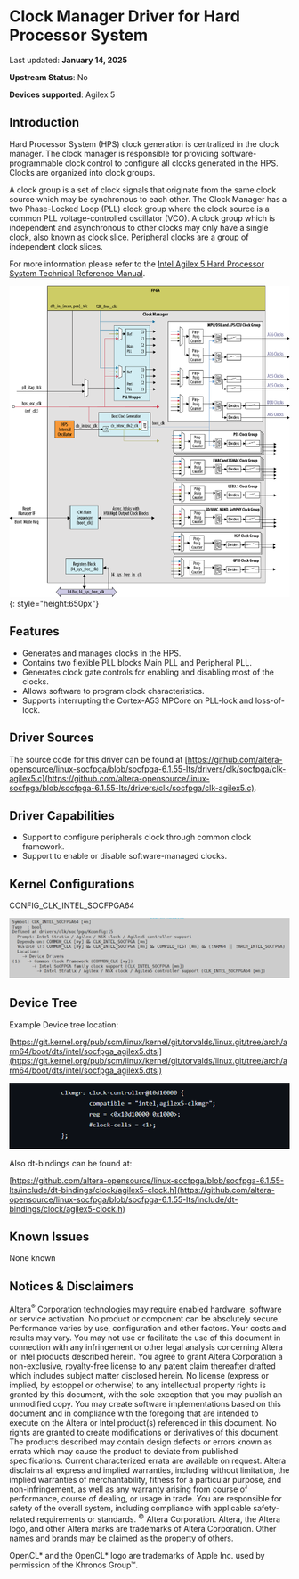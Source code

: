 # **Clock Manager Driver for Hard Processor System**

Last updated: **January 14, 2025** 

**Upstream Status**: No

**Devices supported**: Agilex 5

## **Introduction**

Hard Processor System (HPS) clock generation is centralized in the clock manager. The clock manager is responsible for providing software-programmable clock control to configure all clocks generated in the HPS. Clocks are organized into clock groups.

A clock group is a set of clock signals that originate from the same clock source which may be synchronous to each other. The Clock Manager has a two Phase-Locked Loop (PLL) clock group where the clock source is a common PLL voltage-controlled oscillator (VCO). A clock group which is independent and asynchronous to other clocks may only have a single clock, also known as clock slice. Peripheral clocks are a group of independent clock slices.

For more information please refer to the [Intel Agilex 5 Hard Processor System Technical Reference Manual](https://www.intel.com/content/www/us/en/docs/programmable/814346).

![clock_manager_block_diagram](images/TRM_A5_CLKMGR_block_diagram.png){: style="height:650px"}

## **Features**

* Generates and manages clocks in the HPS.
* Contains two flexible PLL blocks Main PLL and Peripheral PLL.
* Generates clock gate controls for enabling and disabling most of the clocks.
* Allows software to program clock characteristics.
* Supports interrupting the Cortex-A53 MPCore on PLL-lock and loss-of-lock.

## **Driver Sources**

The source code for this driver can be found at [https://github.com/altera-opensource/linux-socfpga/blob/socfpga-6.1.55-lts/drivers/clk/socfpga/clk-agilex5.c](https://github.com/altera-opensource/linux-socfpga/blob/socfpga-6.1.55-lts/drivers/clk/socfpga/clk-agilex5.c).

## **Driver Capabilities**

* Support to configure peripherals clock through common clock framework.
* Support to enable or disable software-managed clocks.

## **Kernel Configurations**

CONFIG_CLK_INTEL_SOCFPGA64

![clock_manager_config_path](images/clock_manager_config_path.png)

## **Device Tree**

Example Device tree location:

[https://git.kernel.org/pub/scm/linux/kernel/git/torvalds/linux.git/tree/arch/arm64/boot/dts/intel/socfpga_agilex5.dtsi](https://git.kernel.org/pub/scm/linux/kernel/git/torvalds/linux.git/tree/arch/arm64/boot/dts/intel/socfpga_agilex5.dtsi)

![clock_manager_device_tree](images/clock_manager_device_tree.png)

Also dt-bindings can be found at:

[https://github.com/altera-opensource/linux-socfpga/blob/socfpga-6.1.55-lts/include/dt-bindings/clock/agilex5-clock.h](https://github.com/altera-opensource/linux-socfpga/blob/socfpga-6.1.55-lts/include/dt-bindings/clock/agilex5-clock.h)

## **Known Issues**

None known

## Notices & Disclaimers

Altera<sup>&reg;</sup> Corporation technologies may require enabled hardware, software or service activation.
No product or component can be absolutely secure. 
Performance varies by use, configuration and other factors.
Your costs and results may vary. 
You may not use or facilitate the use of this document in connection with any infringement or other legal analysis concerning Altera or Intel products described herein. You agree to grant Altera Corporation a non-exclusive, royalty-free license to any patent claim thereafter drafted which includes subject matter disclosed herein.
No license (express or implied, by estoppel or otherwise) to any intellectual property rights is granted by this document, with the sole exception that you may publish an unmodified copy. You may create software implementations based on this document and in compliance with the foregoing that are intended to execute on the Altera or Intel product(s) referenced in this document. No rights are granted to create modifications or derivatives of this document.
The products described may contain design defects or errors known as errata which may cause the product to deviate from published specifications.  Current characterized errata are available on request.
Altera disclaims all express and implied warranties, including without limitation, the implied warranties of merchantability, fitness for a particular purpose, and non-infringement, as well as any warranty arising from course of performance, course of dealing, or usage in trade.
You are responsible for safety of the overall system, including compliance with applicable safety-related requirements or standards. 
<sup>&copy;</sup> Altera Corporation.  Altera, the Altera logo, and other Altera marks are trademarks of Altera Corporation.  Other names and brands may be claimed as the property of others. 

OpenCL* and the OpenCL* logo are trademarks of Apple Inc. used by permission of the Khronos Group™. 